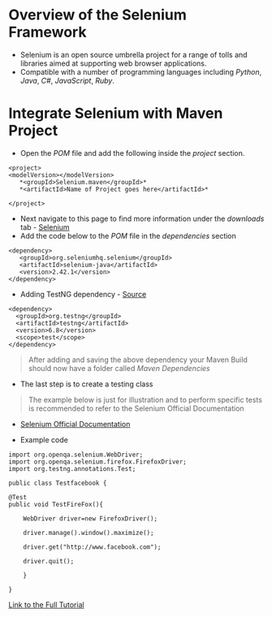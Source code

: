 # Overview of the Selenium Framework 
- Selenium is an open source umbrella project for a range of tolls and libraries aimed at supporting web browser applications.
- Compatible with a number of programming languages including *Python*, *Java*, *C#*, *JavaScript*, *Ruby*.

# Integrate Selenium with Maven Project
- Open the *POM* file and add the following inside the *project* section.


```
<project>
<modelVersion></modelVersion>
   *<groupId>Selenium.maven</groupId>*
   *<artifactId>Name of Project goes here</artifactId>*

</project>
```
- Next navigate to this page to find more information under the *downloads* tab - [Selenium](http://docs.seleniumhq.org/download/maven.jsp)
- Add the code below to the *POM* file in the *dependencies* section

```
<dependency>
   <groupId>org.seleniumhq.selenium</groupId>
   <artifactId>selenium-java</artifactId>
   <version>2.42.1</version>
</dependency>
```
- Adding TestNG dependency - [Source](https://testng.org/doc/maven.html)

```
<dependency>
  <groupId>org.testng</groupId>
  <artifactId>testng</artifactId>
  <version>6.8</version>
  <scope>test</scope>
</dependency>

```

> After adding and saving the above dependency your Maven Build should now have a folder called *Maven Dependencies*

- The last step is to create a testing class
> The example below is just for illustration and to perform specific tests is recommended to refer to the Selenium Official Documentation
- [Selenium Official Documentation](https://www.selenium.dev/documentation/)

- Example code

```
import org.openqa.selenium.WebDriver;
import org.openqa.selenium.firefox.FirefoxDriver;
import org.testng.annotations.Test;
 
public class Testfacebook {
 
@Test
public void TestFireFox(){
 
	WebDriver driver=new FirefoxDriver();
 
	driver.manage().window().maximize();
 
	driver.get("http://www.facebook.com");
 
	driver.quit();
 
	}
 
}

```

[Link to the Full Tutorial](https://learn-automation.com/maven-integration-with-selenium/)